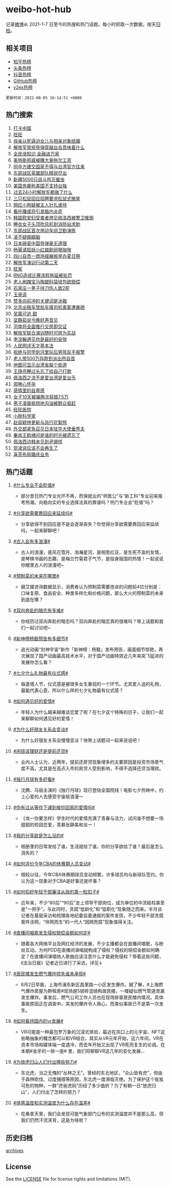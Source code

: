 # weibo-hot-hub

记录[微博](https://www.weibo.com)从 2021-1-7 日至今的热搜和热门话题。每小时抓取一次数据，按天[归档](archives)。

## 相关项目

- [知乎热榜](https://github.com/lonnyzhang423/zhihu-hot-hub)
- [头条热榜](https://github.com/lonnyzhang423/toutiao-hot-hub)
- [抖音热榜](https://github.com/lonnyzhang423/douyin-hot-hub)
- [GitHub热榜](https://github.com/lonnyzhang423/github-hot-hub)
- [v2ex热榜](https://github.com/lonnyzhang423/v2ex-hot-hub)


`更新时间：2022-08-05 16:14:51 +0800`

## 热门搜索

1. [打卡中国](https://m.weibo.cn/search?containerid=100103type%3D1%26t%3D10%26q%3D%23%E6%89%93%E5%8D%A1%E4%B8%AD%E5%9B%BD%23&stream_entry_id=51&isnewpage=1&extparam=seat%3D1%26c_type%3D51%26pos%3D0%26cate%3D10103%26filter_type%3Drealtimehot%26dgr%3D0%26display_time%3D1659687290%26pre_seqid%3D1659687290091014644304&luicode=10000011&lfid=106003type%253D25%2526t%253D3%2526disable_hot%253D1%2526filter_type%253Drealtimehot)
1. [旺旺](https://m.weibo.cn/search?containerid=100103type%3D1%26t%3D10%26q%3D%23%E6%97%BA%E6%97%BA%23&stream_entry_id=31&isnewpage=1&extparam=seat%3D1%26realpos%3D1%26dgr%3D0%26lcate%3D5001%26c_type%3D31%26pos%3D0%26cate%3D0%26flag%3D4%26filter_type%3Drealtimehot%26display_time%3D1659687290%26pre_seqid%3D1659687290091014644304&luicode=10000011&lfid=106003type%253D25%2526t%253D3%2526disable_hot%253D1%2526filter_type%253Drealtimehot)
1. [母亲以死逼迫女儿与相亲对象结婚](https://m.weibo.cn/search?containerid=100103type%3D1%26t%3D10%26q%3D%23%E6%AF%8D%E4%BA%B2%E4%BB%A5%E6%AD%BB%E9%80%BC%E8%BF%AB%E5%A5%B3%E5%84%BF%E4%B8%8E%E7%9B%B8%E4%BA%B2%E5%AF%B9%E8%B1%A1%E7%BB%93%E5%A9%9A%23&stream_entry_id=31&isnewpage=1&extparam=seat%3D1%26realpos%3D2%26dgr%3D0%26lcate%3D5001%26c_type%3D31%26pos%3D1%26cate%3D0%26flag%3D1%26filter_type%3Drealtimehot%26display_time%3D1659687290%26pre_seqid%3D1659687290091014644304&luicode=10000011&lfid=106003type%253D25%2526t%253D3%2526disable_hot%253D1%2526filter_type%253Drealtimehot)
1. [解放军常规导弹穿越台岛意味着什么](https://m.weibo.cn/search?containerid=100103type%3D1%26t%3D10%26q%3D%23%E8%A7%A3%E6%94%BE%E5%86%9B%E5%B8%B8%E8%A7%84%E5%AF%BC%E5%BC%B9%E7%A9%BF%E8%B6%8A%E5%8F%B0%E5%B2%9B%E6%84%8F%E5%91%B3%E7%9D%80%E4%BB%80%E4%B9%88%23&stream_entry_id=31&isnewpage=1&extparam=seat%3D1%26realpos%3D3%26dgr%3D0%26lcate%3D5001%26c_type%3D31%26pos%3D2%26cate%3D0%26flag%3D0%26filter_type%3Drealtimehot%26display_time%3D1659687290%26pre_seqid%3D1659687290091014644304&luicode=10000011&lfid=106003type%253D25%2526t%253D3%2526disable_hot%253D1%2526filter_type%253Drealtimehot)
1. [全民涨知识 金融进万家](https://m.weibo.cn/search?containerid=100103type%3D1%26t%3D10%26q%3D%23%E5%85%A8%E6%B0%91%E6%B6%A8%E7%9F%A5%E8%AF%86+%E9%87%91%E8%9E%8D%E8%BF%9B%E4%B8%87%E5%AE%B6%23&stream_entry_id=31&isnewpage=1&extparam=seat%3D1%26dgr%3D0%26lcate%3D5001%26filter_type%3Drealtimehot%26c_type%3D31%26pos%3D3%26cate%3D0%26topic_ad%3D1%26adid%3D161832%26display_time%3D1659687290%26pre_seqid%3D1659687290091014644304&luicode=10000011&lfid=106003type%253D25%2526t%253D3%2526disable_hot%253D1%2526filter_type%253Drealtimehot)
1. [美特斯邦威被曝大量拖欠工资](https://m.weibo.cn/search?containerid=100103type%3D1%26t%3D10%26q%3D%23%E7%BE%8E%E7%89%B9%E6%96%AF%E9%82%A6%E5%A8%81%E8%A2%AB%E6%9B%9D%E5%A4%A7%E9%87%8F%E6%8B%96%E6%AC%A0%E5%B7%A5%E8%B5%84%23&stream_entry_id=31&isnewpage=1&extparam=seat%3D1%26realpos%3D4%26dgr%3D0%26lcate%3D5001%26c_type%3D31%26pos%3D4%26cate%3D0%26flag%3D1%26filter_type%3Drealtimehot%26display_time%3D1659687290%26pre_seqid%3D1659687290091014644304&luicode=10000011&lfid=106003type%253D25%2526t%253D3%2526disable_hot%253D1%2526filter_type%253Drealtimehot)
1. [同中方建交国家不得与台湾官方往来](https://m.weibo.cn/search?containerid=100103type%3D1%26t%3D10%26q%3D%23%E5%90%8C%E4%B8%AD%E6%96%B9%E5%BB%BA%E4%BA%A4%E5%9B%BD%E5%AE%B6%E4%B8%8D%E5%BE%97%E4%B8%8E%E5%8F%B0%E6%B9%BE%E5%AE%98%E6%96%B9%E5%BE%80%E6%9D%A5%23&stream_entry_id=31&isnewpage=1&extparam=seat%3D1%26realpos%3D5%26dgr%3D0%26lcate%3D5001%26c_type%3D31%26pos%3D5%26cate%3D0%26flag%3D16%26filter_type%3Drealtimehot%26display_time%3D1659687290%26pre_seqid%3D1659687290091014644304&luicode=10000011&lfid=106003type%253D25%2526t%253D3%2526disable_hot%253D1%2526filter_type%253Drealtimehot)
1. [东部战区英雄部队精锐尽出](https://m.weibo.cn/search?containerid=100103type%3D1%26t%3D10%26q%3D%23%E4%B8%9C%E9%83%A8%E6%88%98%E5%8C%BA%E8%8B%B1%E9%9B%84%E9%83%A8%E9%98%9F%E7%B2%BE%E9%94%90%E5%B0%BD%E5%87%BA%23&stream_entry_id=31&isnewpage=1&extparam=seat%3D1%26realpos%3D6%26dgr%3D0%26lcate%3D5001%26c_type%3D31%26pos%3D6%26cate%3D0%26flag%3D1%26filter_type%3Drealtimehot%26display_time%3D1659687290%26pre_seqid%3D1659687290091014644304&luicode=10000011&lfid=106003type%253D25%2526t%253D3%2526disable_hot%253D1%2526filter_type%253Drealtimehot)
1. [新疆5000只战斗鸡灭蝗虫](https://m.weibo.cn/search?containerid=100103type%3D1%26t%3D10%26q%3D%23%E6%96%B0%E7%96%865000%E5%8F%AA%E6%88%98%E6%96%97%E9%B8%A1%E7%81%AD%E8%9D%97%E8%99%AB%23&stream_entry_id=31&isnewpage=1&extparam=seat%3D1%26realpos%3D7%26dgr%3D0%26lcate%3D5001%26c_type%3D31%26pos%3D7%26cate%3D0%26flag%3D0%26filter_type%3Drealtimehot%26display_time%3D1659687290%26pre_seqid%3D1659687290091014644304&luicode=10000011&lfid=106003type%253D25%2526t%253D3%2526disable_hot%253D1%2526filter_type%253Drealtimehot)
1. [美国务卿称美国不支持台独](https://m.weibo.cn/search?containerid=100103type%3D1%26t%3D10%26q%3D%23%E7%BE%8E%E5%9B%BD%E5%8A%A1%E5%8D%BF%E7%A7%B0%E7%BE%8E%E5%9B%BD%E4%B8%8D%E6%94%AF%E6%8C%81%E5%8F%B0%E7%8B%AC%23&stream_entry_id=31&isnewpage=1&extparam=seat%3D1%26realpos%3D8%26dgr%3D0%26lcate%3D5001%26c_type%3D31%26pos%3D8%26cate%3D0%26flag%3D1%26filter_type%3Drealtimehot%26display_time%3D1659687290%26pre_seqid%3D1659687290091014644304&luicode=10000011&lfid=106003type%253D25%2526t%253D3%2526disable_hot%253D1%2526filter_type%253Drealtimehot)
1. [过去24小时解放军都做了什么](https://m.weibo.cn/search?containerid=100103type%3D1%26t%3D10%26q%3D%23%E8%BF%87%E5%8E%BB24%E5%B0%8F%E6%97%B6%E8%A7%A3%E6%94%BE%E5%86%9B%E9%83%BD%E5%81%9A%E4%BA%86%E4%BB%80%E4%B9%88%23&stream_entry_id=31&isnewpage=1&extparam=seat%3D1%26realpos%3D9%26dgr%3D0%26lcate%3D5001%26c_type%3D31%26pos%3D9%26cate%3D0%26flag%3D16%26filter_type%3Drealtimehot%26display_time%3D1659687290%26pre_seqid%3D1659687290091014644304&luicode=10000011&lfid=106003type%253D25%2526t%253D3%2526disable_hot%253D1%2526filter_type%253Drealtimehot)
1. [三只松鼠回应招聘要求松鼠式微笑](https://m.weibo.cn/search?containerid=100103type%3D1%26t%3D10%26q%3D%23%E4%B8%89%E5%8F%AA%E6%9D%BE%E9%BC%A0%E5%9B%9E%E5%BA%94%E6%8B%9B%E8%81%98%E8%A6%81%E6%B1%82%E6%9D%BE%E9%BC%A0%E5%BC%8F%E5%BE%AE%E7%AC%91%23&stream_entry_id=31&isnewpage=1&extparam=seat%3D1%26realpos%3D10%26dgr%3D0%26lcate%3D5001%26c_type%3D31%26pos%3D10%26cate%3D0%26flag%3D0%26filter_type%3Drealtimehot%26display_time%3D1659687290%26pre_seqid%3D1659687290091014644304&luicode=10000011&lfid=106003type%253D25%2526t%253D3%2526disable_hot%253D1%2526filter_type%253Drealtimehot)
1. [网红小狗疑被主人针扎虐待](https://m.weibo.cn/search?containerid=100103type%3D1%26t%3D10%26q%3D%23%E7%BD%91%E7%BA%A2%E5%B0%8F%E7%8B%97%E7%96%91%E8%A2%AB%E4%B8%BB%E4%BA%BA%E9%92%88%E6%89%8E%E8%99%90%E5%BE%85%23&stream_entry_id=31&isnewpage=1&extparam=seat%3D1%26realpos%3D11%26dgr%3D0%26lcate%3D5001%26c_type%3D31%26pos%3D11%26cate%3D0%26flag%3D1%26filter_type%3Drealtimehot%26display_time%3D1659687290%26pre_seqid%3D1659687290091014644304&luicode=10000011&lfid=106003type%253D25%2526t%253D3%2526disable_hot%253D1%2526filter_type%253Drealtimehot)
1. [看吃播或将引发脑内炎症](https://m.weibo.cn/search?containerid=100103type%3D1%26t%3D10%26q%3D%23%E7%9C%8B%E5%90%83%E6%92%AD%E6%88%96%E5%B0%86%E5%BC%95%E5%8F%91%E8%84%91%E5%86%85%E7%82%8E%E7%97%87%23&stream_entry_id=31&isnewpage=1&extparam=seat%3D1%26realpos%3D12%26dgr%3D0%26lcate%3D5001%26c_type%3D31%26pos%3D12%26cate%3D0%26flag%3D0%26filter_type%3Drealtimehot%26display_time%3D1659687290%26pre_seqid%3D1659687290091014644304&luicode=10000011&lfid=106003type%253D25%2526t%253D3%2526disable_hot%253D1%2526filter_type%253Drealtimehot)
1. [韩国慰安妇受害者想见佩洛西被警卫推倒](https://m.weibo.cn/search?containerid=100103type%3D1%26t%3D10%26q%3D%23%E9%9F%A9%E5%9B%BD%E6%85%B0%E5%AE%89%E5%A6%87%E5%8F%97%E5%AE%B3%E8%80%85%E6%83%B3%E8%A7%81%E4%BD%A9%E6%B4%9B%E8%A5%BF%E8%A2%AB%E8%AD%A6%E5%8D%AB%E6%8E%A8%E5%80%92%23&stream_entry_id=31&isnewpage=1&extparam=seat%3D1%26realpos%3D13%26dgr%3D0%26lcate%3D5001%26c_type%3D31%26pos%3D13%26cate%3D0%26flag%3D2%26filter_type%3Drealtimehot%26display_time%3D1659687290%26pre_seqid%3D1659687290091014644304&luicode=10000011&lfid=106003type%253D25%2526t%253D3%2526disable_hot%253D1%2526filter_type%253Drealtimehot)
1. [睡衣女子头顶吹风机到消防站求助](https://m.weibo.cn/search?containerid=100103type%3D1%26t%3D10%26q%3D%23%E7%9D%A1%E8%A1%A3%E5%A5%B3%E5%AD%90%E5%A4%B4%E9%A1%B6%E5%90%B9%E9%A3%8E%E6%9C%BA%E5%88%B0%E6%B6%88%E9%98%B2%E7%AB%99%E6%B1%82%E5%8A%A9%23&stream_entry_id=31&isnewpage=1&extparam=seat%3D1%26realpos%3D14%26dgr%3D0%26lcate%3D5001%26c_type%3D31%26pos%3D14%26cate%3D0%26flag%3D1%26filter_type%3Drealtimehot%26display_time%3D1659687290%26pre_seqid%3D1659687290091014644304&luicode=10000011&lfid=106003type%253D25%2526t%253D3%2526disable_hot%253D1%2526filter_type%253Drealtimehot)
1. [东部战区首次用动车组卫勤演练](https://m.weibo.cn/search?containerid=100103type%3D1%26t%3D10%26q%3D%23%E4%B8%9C%E9%83%A8%E6%88%98%E5%8C%BA%E9%A6%96%E6%AC%A1%E7%94%A8%E5%8A%A8%E8%BD%A6%E7%BB%84%E5%8D%AB%E5%8B%A4%E6%BC%94%E7%BB%83%23&stream_entry_id=31&isnewpage=1&extparam=seat%3D1%26realpos%3D15%26dgr%3D0%26lcate%3D5001%26c_type%3D31%26pos%3D15%26cate%3D0%26flag%3D1%26filter_type%3Drealtimehot%26display_time%3D1659687290%26pre_seqid%3D1659687290091014644304&luicode=10000011&lfid=106003type%253D25%2526t%253D3%2526disable_hot%253D1%2526filter_type%253Drealtimehot)
1. [凌不疑嫋嫋脑](https://m.weibo.cn/search?containerid=100103type%3D1%26t%3D10%26q%3D%E5%87%8C%E4%B8%8D%E7%96%91%E5%AB%8B%E5%AB%8B%E8%84%91&stream_entry_id=31&isnewpage=1&extparam=seat%3D1%26realpos%3D16%26dgr%3D0%26lcate%3D5001%26c_type%3D31%26pos%3D16%26cate%3D0%26flag%3D1%26filter_type%3Drealtimehot%26display_time%3D1659687290%26pre_seqid%3D1659687290091014644304&luicode=10000011&lfid=106003type%253D25%2526t%253D3%2526disable_hot%253D1%2526filter_type%253Drealtimehot)
1. [日本碰瓷中国导弹毫无道理](https://m.weibo.cn/search?containerid=100103type%3D1%26t%3D10%26q%3D%23%E6%97%A5%E6%9C%AC%E7%A2%B0%E7%93%B7%E4%B8%AD%E5%9B%BD%E5%AF%BC%E5%BC%B9%E6%AF%AB%E6%97%A0%E9%81%93%E7%90%86%23&stream_entry_id=31&isnewpage=1&extparam=seat%3D1%26realpos%3D17%26dgr%3D0%26lcate%3D5001%26c_type%3D31%26pos%3D17%26cate%3D0%26flag%3D1%26filter_type%3Drealtimehot%26display_time%3D1659687290%26pre_seqid%3D1659687290091014644304&luicode=10000011&lfid=106003type%253D25%2526t%253D3%2526disable_hot%253D1%2526filter_type%253Drealtimehot)
1. [杨幂请狐妖小红娘剧组喝咖啡](https://m.weibo.cn/search?containerid=100103type%3D1%26t%3D10%26q%3D%23%E6%9D%A8%E5%B9%82%E8%AF%B7%E7%8B%90%E5%A6%96%E5%B0%8F%E7%BA%A2%E5%A8%98%E5%89%A7%E7%BB%84%E5%96%9D%E5%92%96%E5%95%A1%23&stream_entry_id=31&isnewpage=1&extparam=seat%3D1%26realpos%3D18%26dgr%3D0%26lcate%3D5001%26c_type%3D31%26pos%3D18%26cate%3D0%26flag%3D0%26filter_type%3Drealtimehot%26display_time%3D1659687290%26pre_seqid%3D1659687290091014644304&luicode=10000011&lfid=106003type%253D25%2526t%253D3%2526disable_hot%253D1%2526filter_type%253Drealtimehot)
1. [四川自贡一商场摆展板举办夏日祭](https://m.weibo.cn/search?containerid=100103type%3D1%26t%3D10%26q%3D%23%E5%9B%9B%E5%B7%9D%E8%87%AA%E8%B4%A1%E4%B8%80%E5%95%86%E5%9C%BA%E6%91%86%E5%B1%95%E6%9D%BF%E4%B8%BE%E5%8A%9E%E5%A4%8F%E6%97%A5%E7%A5%AD%23&stream_entry_id=31&isnewpage=1&extparam=seat%3D1%26realpos%3D19%26dgr%3D0%26lcate%3D5001%26c_type%3D31%26pos%3D19%26cate%3D0%26flag%3D1%26filter_type%3Drealtimehot%26display_time%3D1659687290%26pre_seqid%3D1659687290091014644304&luicode=10000011&lfid=106003type%253D25%2526t%253D3%2526disable_hot%253D1%2526filter_type%253Drealtimehot)
1. [解放军演训行动第二天](https://m.weibo.cn/search?containerid=100103type%3D1%26t%3D10%26q%3D%23%E8%A7%A3%E6%94%BE%E5%86%9B%E6%BC%94%E8%AE%AD%E8%A1%8C%E5%8A%A8%E7%AC%AC%E4%BA%8C%E5%A4%A9%23&stream_entry_id=31&isnewpage=1&extparam=seat%3D1%26realpos%3D20%26dgr%3D0%26lcate%3D5001%26c_type%3D31%26pos%3D20%26cate%3D0%26flag%3D0%26filter_type%3Drealtimehot%26display_time%3D1659687290%26pre_seqid%3D1659687290091014644304&luicode=10000011&lfid=106003type%253D25%2526t%253D3%2526disable_hot%253D1%2526filter_type%253Drealtimehot)
1. [旺家](https://m.weibo.cn/search?containerid=100103type%3D1%26t%3D10%26q%3D%E6%97%BA%E5%AE%B6&stream_entry_id=31&isnewpage=1&extparam=seat%3D1%26realpos%3D21%26dgr%3D0%26lcate%3D5001%26c_type%3D31%26pos%3D21%26cate%3D0%26flag%3D0%26filter_type%3Drealtimehot%26display_time%3D1659687290%26pre_seqid%3D1659687290091014644304&luicode=10000011&lfid=106003type%253D25%2526t%253D3%2526disable_hot%253D1%2526filter_type%253Drealtimehot)
1. [RNG造成比赛流程拖延被处罚](https://m.weibo.cn/search?containerid=100103type%3D1%26t%3D10%26q%3D%23RNG%E9%80%A0%E6%88%90%E6%AF%94%E8%B5%9B%E6%B5%81%E7%A8%8B%E6%8B%96%E5%BB%B6%E8%A2%AB%E5%A4%84%E7%BD%9A%23&stream_entry_id=31&isnewpage=1&extparam=seat%3D1%26realpos%3D22%26dgr%3D0%26lcate%3D5001%26c_type%3D31%26pos%3D22%26cate%3D0%26flag%3D1%26filter_type%3Drealtimehot%26display_time%3D1659687290%26pre_seqid%3D1659687290091014644304&luicode=10000011&lfid=106003type%253D25%2526t%253D3%2526disable_hot%253D1%2526filter_type%253Drealtimehot)
1. [老人剐蹭宝马掏塑料袋钱包欲赔偿](https://m.weibo.cn/search?containerid=100103type%3D1%26t%3D10%26q%3D%23%E8%80%81%E4%BA%BA%E5%89%90%E8%B9%AD%E5%AE%9D%E9%A9%AC%E6%8E%8F%E5%A1%91%E6%96%99%E8%A2%8B%E9%92%B1%E5%8C%85%E6%AC%B2%E8%B5%94%E5%81%BF%23&stream_entry_id=31&isnewpage=1&extparam=seat%3D1%26realpos%3D23%26dgr%3D0%26lcate%3D5001%26c_type%3D31%26pos%3D23%26cate%3D0%26flag%3D0%26filter_type%3Drealtimehot%26display_time%3D1659687290%26pre_seqid%3D1659687290091014644304&luicode=10000011&lfid=106003type%253D25%2526t%253D3%2526disable_hot%253D1%2526filter_type%253Drealtimehot)
1. [石家庄一男子持刀伤人致2死](https://m.weibo.cn/search?containerid=100103type%3D1%26t%3D10%26q%3D%23%E7%9F%B3%E5%AE%B6%E5%BA%84%E4%B8%80%E7%94%B7%E5%AD%90%E6%8C%81%E5%88%80%E4%BC%A4%E4%BA%BA%E8%87%B42%E6%AD%BB%23&stream_entry_id=31&isnewpage=1&extparam=seat%3D1%26realpos%3D24%26dgr%3D0%26lcate%3D5001%26c_type%3D31%26pos%3D24%26cate%3D0%26flag%3D1%26filter_type%3Drealtimehot%26display_time%3D1659687290%26pre_seqid%3D1659687290091014644304&luicode=10000011&lfid=106003type%253D25%2526t%253D3%2526disable_hot%253D1%2526filter_type%253Drealtimehot)
1. [玉骨遥](http://m.weibo.cn/c/wbox?&id=j84w2uenjc&roomid=10577&q=%23%E7%8E%89%E9%AA%A8%E9%81%A5%23&extparam=seat%3D1%26realpos%3D25%26dgr%3D0%26lcate%3D5001%26c_type%3D31%26pos%3D25%26cate%3D0%26flag%3D1%26filter_type%3Drealtimehot%26display_time%3D1659687290%26pre_seqid%3D1659687290091014644304&luicode=10000011&lfid=106003type%253D25%2526t%253D3%2526disable_hot%253D1%2526filter_type%253Drealtimehot)
1. [赞多向前冲的关键词是冰箱](https://m.weibo.cn/search?containerid=100103type%3D1%26t%3D10%26q%3D%23%E8%B5%9E%E5%A4%9A%E5%90%91%E5%89%8D%E5%86%B2%E7%9A%84%E5%85%B3%E9%94%AE%E8%AF%8D%E6%98%AF%E5%86%B0%E7%AE%B1%23&stream_entry_id=31&isnewpage=1&extparam=seat%3D1%26realpos%3D26%26dgr%3D0%26lcate%3D5001%26c_type%3D31%26pos%3D26%26cate%3D0%26flag%3D1%26filter_type%3Drealtimehot%26display_time%3D1659687290%26pre_seqid%3D1659687290091014644304&luicode=10000011&lfid=106003type%253D25%2526t%253D3%2526disable_hot%253D1%2526filter_type%253Drealtimehot)
1. [北京出租车禁贴车膜司机乘客遭暴晒](https://m.weibo.cn/search?containerid=100103type%3D1%26t%3D10%26q%3D%23%E5%8C%97%E4%BA%AC%E5%87%BA%E7%A7%9F%E8%BD%A6%E7%A6%81%E8%B4%B4%E8%BD%A6%E8%86%9C%E5%8F%B8%E6%9C%BA%E4%B9%98%E5%AE%A2%E9%81%AD%E6%9A%B4%E6%99%92%23&stream_entry_id=31&isnewpage=1&extparam=seat%3D1%26realpos%3D27%26dgr%3D0%26lcate%3D5001%26c_type%3D31%26pos%3D27%26cate%3D0%26flag%3D0%26filter_type%3Drealtimehot%26display_time%3D1659687290%26pre_seqid%3D1659687290091014644304&luicode=10000011&lfid=106003type%253D25%2526t%253D3%2526disable_hot%253D1%2526filter_type%253Drealtimehot)
1. [吴露可逃 甜](https://m.weibo.cn/search?containerid=100103type%3D1%26t%3D10%26q%3D%E5%90%B4%E9%9C%B2%E5%8F%AF%E9%80%83+%E7%94%9C&stream_entry_id=31&isnewpage=1&extparam=seat%3D1%26realpos%3D28%26dgr%3D0%26lcate%3D5001%26c_type%3D31%26pos%3D28%26cate%3D0%26flag%3D0%26filter_type%3Drealtimehot%26display_time%3D1659687290%26pre_seqid%3D1659687290091014644304&luicode=10000011&lfid=106003type%253D25%2526t%253D3%2526disable_hot%253D1%2526filter_type%253Drealtimehot)
1. [梁静茹说今晚好声音见](https://m.weibo.cn/search?containerid=100103type%3D1%26t%3D10%26q%3D%23%E6%A2%81%E9%9D%99%E8%8C%B9%E8%AF%B4%E4%BB%8A%E6%99%9A%E5%A5%BD%E5%A3%B0%E9%9F%B3%E8%A7%81%23&stream_entry_id=31&isnewpage=1&extparam=seat%3D1%26realpos%3D29%26dgr%3D0%26lcate%3D5001%26c_type%3D31%26pos%3D29%26cate%3D0%26flag%3D1%26filter_type%3Drealtimehot%26display_time%3D1659687290%26pre_seqid%3D1659687290091014644304&luicode=10000011&lfid=106003type%253D25%2526t%253D3%2526disable_hot%253D1%2526filter_type%253Drealtimehot)
1. [河南将全面推行交房即交证](https://m.weibo.cn/search?containerid=100103type%3D1%26t%3D10%26q%3D%23%E6%B2%B3%E5%8D%97%E5%B0%86%E5%85%A8%E9%9D%A2%E6%8E%A8%E8%A1%8C%E4%BA%A4%E6%88%BF%E5%8D%B3%E4%BA%A4%E8%AF%81%23&stream_entry_id=31&isnewpage=1&extparam=seat%3D1%26realpos%3D30%26dgr%3D0%26lcate%3D5001%26c_type%3D31%26pos%3D30%26cate%3D0%26flag%3D1%26filter_type%3Drealtimehot%26display_time%3D1659687290%26pre_seqid%3D1659687290091014644304&luicode=10000011&lfid=106003type%253D25%2526t%253D3%2526disable_hot%253D1%2526filter_type%253Drealtimehot)
1. [解放军联合演训随时可转为实战](https://m.weibo.cn/search?containerid=100103type%3D1%26t%3D10%26q%3D%23%E8%A7%A3%E6%94%BE%E5%86%9B%E8%81%94%E5%90%88%E6%BC%94%E8%AE%AD%E9%9A%8F%E6%97%B6%E5%8F%AF%E8%BD%AC%E4%B8%BA%E5%AE%9E%E6%88%98%23&stream_entry_id=31&isnewpage=1&extparam=seat%3D1%26realpos%3D31%26dgr%3D0%26lcate%3D5001%26c_type%3D31%26pos%3D31%26cate%3D0%26flag%3D0%26filter_type%3Drealtimehot%26display_time%3D1659687290%26pre_seqid%3D1659687290091014644304&luicode=10000011&lfid=106003type%253D25%2526t%253D3%2526disable_hot%253D1%2526filter_type%253Drealtimehot)
1. [李汶翰遇见你是最好的安排](https://m.weibo.cn/search?containerid=100103type%3D1%26t%3D10%26q%3D%23%E6%9D%8E%E6%B1%B6%E7%BF%B0%E9%81%87%E8%A7%81%E4%BD%A0%E6%98%AF%E6%9C%80%E5%A5%BD%E7%9A%84%E5%AE%89%E6%8E%92%23&stream_entry_id=31&isnewpage=1&extparam=seat%3D1%26realpos%3D32%26dgr%3D0%26lcate%3D5001%26c_type%3D31%26pos%3D32%26cate%3D0%26flag%3D1%26filter_type%3Drealtimehot%26display_time%3D1659687290%26pre_seqid%3D1659687290091014644304&luicode=10000011&lfid=106003type%253D25%2526t%253D3%2526disable_hot%253D1%2526filter_type%253Drealtimehot)
1. [人民网评天才基本法](https://m.weibo.cn/search?containerid=100103type%3D1%26t%3D10%26q%3D%23%E4%BA%BA%E6%B0%91%E7%BD%91%E8%AF%84%E5%A4%A9%E6%89%8D%E5%9F%BA%E6%9C%AC%E6%B3%95%23&stream_entry_id=31&isnewpage=1&extparam=seat%3D1%26realpos%3D33%26dgr%3D0%26lcate%3D5001%26c_type%3D31%26pos%3D33%26cate%3D0%26flag%3D1%26filter_type%3Drealtimehot%26display_time%3D1659687290%26pre_seqid%3D1659687290091014644304&luicode=10000011&lfid=106003type%253D25%2526t%253D3%2526disable_hot%253D1%2526filter_type%253Drealtimehot)
1. [拒绝与同学到河里玩后男孩反手报警](https://m.weibo.cn/search?containerid=100103type%3D1%26t%3D10%26q%3D%23%E6%8B%92%E7%BB%9D%E4%B8%8E%E5%90%8C%E5%AD%A6%E5%88%B0%E6%B2%B3%E9%87%8C%E7%8E%A9%E5%90%8E%E7%94%B7%E5%AD%A9%E5%8F%8D%E6%89%8B%E6%8A%A5%E8%AD%A6%23&stream_entry_id=31&isnewpage=1&extparam=seat%3D1%26realpos%3D34%26dgr%3D0%26lcate%3D5001%26c_type%3D31%26pos%3D34%26cate%3D0%26flag%3D0%26filter_type%3Drealtimehot%26display_time%3D1659687290%26pre_seqid%3D1659687290091014644304&luicode=10000011&lfid=106003type%253D25%2526t%253D3%2526disable_hot%253D1%2526filter_type%253Drealtimehot)
1. [老人带500万存款到派出所自首](https://m.weibo.cn/search?containerid=100103type%3D1%26t%3D10%26q%3D%23%E8%80%81%E4%BA%BA%E5%B8%A6500%E4%B8%87%E5%AD%98%E6%AC%BE%E5%88%B0%E6%B4%BE%E5%87%BA%E6%89%80%E8%87%AA%E9%A6%96%23&stream_entry_id=31&isnewpage=1&extparam=seat%3D1%26realpos%3D35%26dgr%3D0%26lcate%3D5001%26c_type%3D31%26pos%3D35%26cate%3D0%26flag%3D1%26filter_type%3Drealtimehot%26display_time%3D1659687290%26pre_seqid%3D1659687290091014644304&luicode=10000011&lfid=106003type%253D25%2526t%253D3%2526disable_hot%253D1%2526filter_type%253Drealtimehot)
1. [地图可显示台湾省每个街道](https://m.weibo.cn/search?containerid=100103type%3D1%26t%3D10%26q%3D%23%E5%9C%B0%E5%9B%BE%E5%8F%AF%E6%98%BE%E7%A4%BA%E5%8F%B0%E6%B9%BE%E7%9C%81%E6%AF%8F%E4%B8%AA%E8%A1%97%E9%81%93%23&stream_entry_id=31&isnewpage=1&extparam=seat%3D1%26realpos%3D36%26dgr%3D0%26lcate%3D5001%26c_type%3D31%26pos%3D36%26cate%3D0%26flag%3D0%26filter_type%3Drealtimehot%26display_time%3D1659687290%26pre_seqid%3D1659687290091014644304&luicode=10000011&lfid=106003type%253D25%2526t%253D3%2526disable_hot%253D1%2526filter_type%253Drealtimehot)
1. [王铮亮睡过头忘了给自己打歌](https://m.weibo.cn/search?containerid=100103type%3D1%26t%3D10%26q%3D%E7%8E%8B%E9%93%AE%E4%BA%AE%E7%9D%A1%E8%BF%87%E5%A4%B4%E5%BF%98%E4%BA%86%E7%BB%99%E8%87%AA%E5%B7%B1%E6%89%93%E6%AD%8C&stream_entry_id=31&isnewpage=1&extparam=seat%3D1%26realpos%3D37%26dgr%3D0%26lcate%3D5001%26c_type%3D31%26pos%3D37%26cate%3D0%26flag%3D0%26filter_type%3Drealtimehot%26display_time%3D1659687290%26pre_seqid%3D1659687290091014644304&luicode=10000011&lfid=106003type%253D25%2526t%253D3%2526disable_hot%253D1%2526filter_type%253Drealtimehot)
1. [佩洛西之流不是爱台湾是爱台币](https://m.weibo.cn/search?containerid=100103type%3D1%26t%3D10%26q%3D%23%E4%BD%A9%E6%B4%9B%E8%A5%BF%E4%B9%8B%E6%B5%81%E4%B8%8D%E6%98%AF%E7%88%B1%E5%8F%B0%E6%B9%BE%E6%98%AF%E7%88%B1%E5%8F%B0%E5%B8%81%23&stream_entry_id=31&isnewpage=1&extparam=seat%3D1%26realpos%3D38%26dgr%3D0%26lcate%3D5001%26c_type%3D31%26pos%3D38%26cate%3D0%26flag%3D1%26filter_type%3Drealtimehot%26display_time%3D1659687290%26pre_seqid%3D1659687290091014644304&luicode=10000011&lfid=106003type%253D25%2526t%253D3%2526disable_hot%253D1%2526filter_type%253Drealtimehot)
1. [郑琴心怀孕](https://m.weibo.cn/search?containerid=100103type%3D1%26t%3D10%26q%3D%23%E9%83%91%E7%90%B4%E5%BF%83%E6%80%80%E5%AD%95%23&stream_entry_id=31&isnewpage=1&extparam=seat%3D1%26realpos%3D39%26dgr%3D0%26lcate%3D5001%26c_type%3D31%26pos%3D39%26cate%3D0%26flag%3D1%26filter_type%3Drealtimehot%26display_time%3D1659687290%26pre_seqid%3D1659687290091014644304&luicode=10000011&lfid=106003type%253D25%2526t%253D3%2526disable_hot%253D1%2526filter_type%253Drealtimehot)
1. [感情里的自卑感](https://m.weibo.cn/search?containerid=100103type%3D1%26t%3D10%26q%3D%23%E6%84%9F%E6%83%85%E9%87%8C%E7%9A%84%E8%87%AA%E5%8D%91%E6%84%9F%23&stream_entry_id=31&isnewpage=1&extparam=seat%3D1%26realpos%3D40%26dgr%3D0%26lcate%3D5001%26c_type%3D31%26pos%3D40%26cate%3D0%26flag%3D1%26filter_type%3Drealtimehot%26display_time%3D1659687290%26pre_seqid%3D1659687290091014644304&luicode=10000011&lfid=106003type%253D25%2526t%253D3%2526disable_hot%253D1%2526filter_type%253Drealtimehot)
1. [女子10天被骗两次获赔7.5万](https://m.weibo.cn/search?containerid=100103type%3D1%26t%3D10%26q%3D%23%E5%A5%B3%E5%AD%9010%E5%A4%A9%E8%A2%AB%E9%AA%97%E4%B8%A4%E6%AC%A1%E8%8E%B7%E8%B5%947.5%E4%B8%87%23&stream_entry_id=31&isnewpage=1&extparam=seat%3D1%26realpos%3D41%26dgr%3D0%26lcate%3D5001%26c_type%3D31%26pos%3D41%26cate%3D0%26flag%3D0%26filter_type%3Drealtimehot%26display_time%3D1659687290%26pre_seqid%3D1659687290091014644304&luicode=10000011&lfid=106003type%253D25%2526t%253D3%2526disable_hot%253D1%2526filter_type%253Drealtimehot)
1. [男子凌晨偷捞地沟油被群众驱赶](https://m.weibo.cn/search?containerid=100103type%3D1%26t%3D10%26q%3D%23%E7%94%B7%E5%AD%90%E5%87%8C%E6%99%A8%E5%81%B7%E6%8D%9E%E5%9C%B0%E6%B2%9F%E6%B2%B9%E8%A2%AB%E7%BE%A4%E4%BC%97%E9%A9%B1%E8%B5%B6%23&stream_entry_id=31&isnewpage=1&extparam=seat%3D1%26realpos%3D42%26dgr%3D0%26lcate%3D5001%26c_type%3D31%26pos%3D42%26cate%3D0%26flag%3D1%26filter_type%3Drealtimehot%26display_time%3D1659687290%26pre_seqid%3D1659687290091014644304&luicode=10000011&lfid=106003type%253D25%2526t%253D3%2526disable_hot%253D1%2526filter_type%253Drealtimehot)
1. [旺旺医院](https://m.weibo.cn/search?containerid=100103type%3D1%26t%3D10%26q%3D%E6%97%BA%E6%97%BA%E5%8C%BB%E9%99%A2&stream_entry_id=31&isnewpage=1&extparam=seat%3D1%26realpos%3D43%26dgr%3D0%26lcate%3D5001%26c_type%3D31%26pos%3D43%26cate%3D0%26flag%3D1%26filter_type%3Drealtimehot%26display_time%3D1659687290%26pre_seqid%3D1659687290091014644304&luicode=10000011&lfid=106003type%253D25%2526t%253D3%2526disable_hot%253D1%2526filter_type%253Drealtimehot)
1. [小胖科学家](https://m.weibo.cn/search?containerid=100103type%3D1%26t%3D10%26q%3D%23%E5%B0%8F%E8%83%96%E7%A7%91%E5%AD%A6%E5%AE%B6%23&stream_entry_id=31&isnewpage=1&extparam=seat%3D1%26realpos%3D44%26dgr%3D0%26lcate%3D5001%26c_type%3D31%26pos%3D44%26cate%3D0%26flag%3D0%26filter_type%3Drealtimehot%26display_time%3D1659687290%26pre_seqid%3D1659687290091014644304&luicode=10000011&lfid=106003type%253D25%2526t%253D3%2526disable_hot%253D1%2526filter_type%253Drealtimehot)
1. [赵丽颖林更新与凤行花絮照](https://m.weibo.cn/search?containerid=100103type%3D1%26t%3D10%26q%3D%23%E8%B5%B5%E4%B8%BD%E9%A2%96%E6%9E%97%E6%9B%B4%E6%96%B0%E4%B8%8E%E5%87%A4%E8%A1%8C%E8%8A%B1%E7%B5%AE%E7%85%A7%23&stream_entry_id=31&isnewpage=1&extparam=seat%3D1%26realpos%3D45%26dgr%3D0%26lcate%3D5001%26c_type%3D31%26pos%3D45%26cate%3D0%26flag%3D0%26filter_type%3Drealtimehot%26display_time%3D1659687290%26pre_seqid%3D1659687290091014644304&luicode=10000011&lfid=106003type%253D25%2526t%253D3%2526disable_hot%253D1%2526filter_type%253Drealtimehot)
1. [外交部紧急召见日本驻华大使垂秀夫](https://m.weibo.cn/search?containerid=100103type%3D1%26t%3D10%26q%3D%23%E5%A4%96%E4%BA%A4%E9%83%A8%E7%B4%A7%E6%80%A5%E5%8F%AC%E8%A7%81%E6%97%A5%E6%9C%AC%E9%A9%BB%E5%8D%8E%E5%A4%A7%E4%BD%BF%E5%9E%82%E7%A7%80%E5%A4%AB%23&stream_entry_id=31&isnewpage=1&extparam=seat%3D1%26realpos%3D46%26dgr%3D0%26lcate%3D5001%26c_type%3D31%26pos%3D46%26cate%3D0%26flag%3D0%26filter_type%3Drealtimehot%26display_time%3D1659687290%26pre_seqid%3D1659687290091014644304&luicode=10000011&lfid=106003type%253D25%2526t%253D3%2526disable_hot%253D1%2526filter_type%253Drealtimehot)
1. [秦岚王鹤棣问是谁的时光被遗忘了](https://m.weibo.cn/search?containerid=100103type%3D1%26t%3D10%26q%3D%23%E7%A7%A6%E5%B2%9A%E7%8E%8B%E9%B9%A4%E6%A3%A3%E9%97%AE%E6%98%AF%E8%B0%81%E7%9A%84%E6%97%B6%E5%85%89%E8%A2%AB%E9%81%97%E5%BF%98%E4%BA%86%23&stream_entry_id=31&isnewpage=1&extparam=seat%3D1%26realpos%3D47%26dgr%3D0%26lcate%3D5001%26c_type%3D31%26pos%3D47%26cate%3D0%26flag%3D1%26filter_type%3Drealtimehot%26display_time%3D1659687290%26pre_seqid%3D1659687290091014644304&luicode=10000011&lfid=106003type%253D25%2526t%253D3%2526disable_hot%253D1%2526filter_type%253Drealtimehot)
1. [佩洛西访韩未见到尹锡悦](https://m.weibo.cn/search?containerid=100103type%3D1%26t%3D10%26q%3D%23%E4%BD%A9%E6%B4%9B%E8%A5%BF%E8%AE%BF%E9%9F%A9%E6%9C%AA%E8%A7%81%E5%88%B0%E5%B0%B9%E9%94%A1%E6%82%A6%23&stream_entry_id=31&isnewpage=1&extparam=seat%3D1%26realpos%3D48%26dgr%3D0%26lcate%3D5001%26c_type%3D31%26pos%3D48%26cate%3D0%26flag%3D1%26filter_type%3Drealtimehot%26display_time%3D1659687290%26pre_seqid%3D1659687290091014644304&luicode=10000011&lfid=106003type%253D25%2526t%253D3%2526disable_hot%253D1%2526filter_type%253Drealtimehot)
1. [昆凌说应该不会再生了](https://m.weibo.cn/search?containerid=100103type%3D1%26t%3D10%26q%3D%23%E6%98%86%E5%87%8C%E8%AF%B4%E5%BA%94%E8%AF%A5%E4%B8%8D%E4%BC%9A%E5%86%8D%E7%94%9F%E4%BA%86%23&stream_entry_id=31&isnewpage=1&extparam=seat%3D1%26realpos%3D49%26dgr%3D0%26lcate%3D5001%26c_type%3D31%26pos%3D49%26cate%3D0%26flag%3D1%26filter_type%3Drealtimehot%26display_time%3D1659687290%26pre_seqid%3D1659687290091014644304&luicode=10000011&lfid=106003type%253D25%2526t%253D3%2526disable_hot%253D1%2526filter_type%253Drealtimehot)
1. [喜茶布局婚庆业务](https://m.weibo.cn/search?containerid=100103type%3D1%26t%3D10%26q%3D%23%E5%96%9C%E8%8C%B6%E5%B8%83%E5%B1%80%E5%A9%9A%E5%BA%86%E4%B8%9A%E5%8A%A1%23&stream_entry_id=31&isnewpage=1&extparam=seat%3D1%26realpos%3D50%26dgr%3D0%26lcate%3D5001%26c_type%3D31%26pos%3D50%26cate%3D0%26flag%3D0%26filter_type%3Drealtimehot%26display_time%3D1659687290%26pre_seqid%3D1659687290091014644304&luicode=10000011&lfid=106003type%253D25%2526t%253D3%2526disable_hot%253D1%2526filter_type%253Drealtimehot)

## 热门话题

1. [#什么专业不会贬值#](https://m.weibo.cn/search?containerid=231522type%3D1%26t%3D10%26q%3D%23%E4%BB%80%E4%B9%88%E4%B8%93%E4%B8%9A%E4%B8%8D%E4%BC%9A%E8%B4%AC%E5%80%BC%23&stream_entry_id=128&isnewpage=1&extparam=seat%3D1%26c_type%3D128%26lcate%3D5004%26cate%3D5004%26unitid%3D1659608483763%26dgr%3D0%26pos%3D1-0-0%26display_time%3D1659687291%26pre_seqid%3D1659687291442019698304&luicode=10000011&lfid=231648_-_4)
    - 部分昔日热门专业光环不再，而保就业的“师医公”与“新工科”专业迎来报考热潮。向稳向实的专业选择法真的靠谱吗？热门专业会“贬值”吗？

1. [#分享欲需要靠回应来延续吗#](https://m.weibo.cn/search?containerid=231522type%3D1%26t%3D10%26q%3D%23%E5%88%86%E4%BA%AB%E6%AC%B2%E9%9C%80%E8%A6%81%E9%9D%A0%E5%9B%9E%E5%BA%94%E6%9D%A5%E5%BB%B6%E7%BB%AD%E5%90%97%23&stream_entry_id=128&isnewpage=1&extparam=seat%3D1%26c_type%3D128%26lcate%3D5004%26cate%3D5004%26unitid%3D1659603367556%26dgr%3D0%26pos%3D1-0-1%26display_time%3D1659687291%26pre_seqid%3D1659687291442019698304&luicode=10000011&lfid=231648_-_4)
    - 分享欲得不到回应是不是会逐渐丧失？你觉得分享欲需要靠回应来延续吗，一起来聊聊吧！

1. [#古人会有多浪漫#](https://m.weibo.cn/search?containerid=231522type%3D1%26t%3D10%26q%3D%23%E5%8F%A4%E4%BA%BA%E4%BC%9A%E6%9C%89%E5%A4%9A%E6%B5%AA%E6%BC%AB%23&stream_entry_id=128&isnewpage=1&extparam=seat%3D1%26c_type%3D128%26lcate%3D5004%26cate%3D5004%26unitid%3D1659603970895%26dgr%3D0%26pos%3D1-0-2%26display_time%3D1659687291%26pre_seqid%3D1659687291442019698304&luicode=10000011&lfid=231648_-_4)
    - 古人的浪漫，是风花雪月、浩瀚星河，是相思红豆，是生死不渝的友情，是琴棋书画的志趣，是梅兰竹菊君子气节，是投身报国的热情！一起说说你眼里古人的浪漫吧~

1. [#预制菜的未来在哪里#](https://m.weibo.cn/search?containerid=231522type%3D1%26t%3D10%26q%3D%23%E9%A2%84%E5%88%B6%E8%8F%9C%E7%9A%84%E6%9C%AA%E6%9D%A5%E5%9C%A8%E5%93%AA%E9%87%8C%23&stream_entry_id=128&isnewpage=1&extparam=seat%3D1%26c_type%3D128%26lcate%3D5004%26cate%3D5004%26unitid%3D1659675381082%26dgr%3D0%26pos%3D1-0-3%26display_time%3D1659687291%26pre_seqid%3D1659687291442019698304&luicode=10000011&lfid=231648_-_4)
    - 据艾媒咨询数据显示，消费者认为预制菜需要改进的问题前4位分别是：口味复原、食品安全、种类多样化和价格问题，那么大火的预制菜的未来到底在哪？

1. [#双向奔赴的暗恋有多难#](https://m.weibo.cn/search?containerid=231522type%3D1%26t%3D10%26q%3D%23%E5%8F%8C%E5%90%91%E5%A5%94%E8%B5%B4%E7%9A%84%E6%9A%97%E6%81%8B%E6%9C%89%E5%A4%9A%E9%9A%BE%23&stream_entry_id=128&isnewpage=1&extparam=seat%3D1%26c_type%3D128%26lcate%3D5004%26cate%3D5004%26unitid%3D1659582961821%26dgr%3D0%26pos%3D1-0-4%26display_time%3D1659687291%26pre_seqid%3D1659687291442019698304&luicode=10000011&lfid=231648_-_4)
    - 你经历过双向奔赴的暗恋吗？双向奔赴的暗恋真的很难吗？带上话题和我们一起讨论吧~

1. [#新神榜杨戬预告有多细节#](https://m.weibo.cn/search?containerid=231522type%3D1%26t%3D10%26q%3D%23%E6%96%B0%E7%A5%9E%E6%A6%9C%E6%9D%A8%E6%88%AC%E9%A2%84%E5%91%8A%E6%9C%89%E5%A4%9A%E7%BB%86%E8%8A%82%23&stream_entry_id=128&isnewpage=1&extparam=seat%3D1%26c_type%3D128%26lcate%3D5004%26cate%3D5004%26unitid%3Dm1659687036%26dgr%3D0%26pos%3D1-0-5%26display_time%3D1659687291%26pre_seqid%3D1659687291442019698304&luicode=10000011&lfid=231648_-_4)
    - 追光动画“封神宇宙”新作「新神榜：杨戬」发布预告，画面细节惊艳，再次展现了国产动画最高技术水平，对于国产动画特效近几年来突飞猛进的发展你怎么看？

1. [#七夕什么礼物最有仪式感#](https://m.weibo.cn/search?containerid=231522type%3D1%26t%3D10%26q%3D%23%E4%B8%83%E5%A4%95%E4%BB%80%E4%B9%88%E7%A4%BC%E7%89%A9%E6%9C%80%E6%9C%89%E4%BB%AA%E5%BC%8F%E6%84%9F%23&stream_entry_id=128&isnewpage=1&extparam=seat%3D1%26c_type%3D128%26lcate%3D5004%26cate%3D5004%26unitid%3D1659517544584%26dgr%3D0%26pos%3D1-0-6%26display_time%3D1659687291%26pre_seqid%3D1659687291442019698304&luicode=10000011&lfid=231648_-_4)
    - 每逢情人节，仪式感是被很多女生重视的一个环节。尤其爱人送的礼物，最能代表心意，所以什么样的七夕礼物最有仪式感？

1. [#如何遇见好的爱情#](https://m.weibo.cn/search?containerid=231522type%3D1%26t%3D10%26q%3D%23%E5%A6%82%E4%BD%95%E9%81%87%E8%A7%81%E5%A5%BD%E7%9A%84%E7%88%B1%E6%83%85%23&stream_entry_id=128&isnewpage=1&extparam=seat%3D1%26c_type%3D128%26lcate%3D5004%26cate%3D5004%26unitid%3Dm1659687033%26dgr%3D0%26pos%3D1-0-7%26display_time%3D1659687291%26pre_seqid%3D1659687291442019698304&luicode=10000011&lfid=231648_-_4)
    - 年轻人为什么越来越难谈恋爱了呢？在七夕这个特殊的日子，让我们一起来聊聊如何遇见好的爱情！

1. [#为什么好朋友关系会变淡#](https://m.weibo.cn/search?containerid=231522type%3D1%26t%3D10%26q%3D%23%E4%B8%BA%E4%BB%80%E4%B9%88%E5%A5%BD%E6%9C%8B%E5%8F%8B%E5%85%B3%E7%B3%BB%E4%BC%9A%E5%8F%98%E6%B7%A1%23&stream_entry_id=128&isnewpage=1&extparam=seat%3D1%26c_type%3D128%26lcate%3D5004%26cate%3D5004%26unitid%3Dm1659687004%26dgr%3D0%26pos%3D1-0-8%26display_time%3D1659687291%26pre_seqid%3D1659687291442019698304&luicode=10000011&lfid=231648_-_4)
    - 为什么好朋友关系会慢慢变淡？快带上话题词一起来说说吧！

1. [#闲钱该理财还是提前还贷#](https://m.weibo.cn/search?containerid=231522type%3D1%26t%3D10%26q%3D%23%E9%97%B2%E9%92%B1%E8%AF%A5%E7%90%86%E8%B4%A2%E8%BF%98%E6%98%AF%E6%8F%90%E5%89%8D%E8%BF%98%E8%B4%B7%23&stream_entry_id=128&isnewpage=1&extparam=seat%3D1%26c_type%3D128%26lcate%3D5004%26cate%3D5004%26unitid%3D1659592860995%26dgr%3D0%26pos%3D1-0-9%26display_time%3D1659687291%26pre_seqid%3D1659687291442019698304&luicode=10000011&lfid=231648_-_4)
    - 业内人士认为，近两年，提前还房贷现象增多的主要原因是投资市场景气度不高，尤其是在高点入市的房贷人受到影响，不得不选择还贷当理财。

1. [#独行月球有多好看#](https://m.weibo.cn/search?containerid=231522type%3D1%26t%3D10%26q%3D%23%E7%8B%AC%E8%A1%8C%E6%9C%88%E7%90%83%E6%9C%89%E5%A4%9A%E5%A5%BD%E7%9C%8B%23&stream_entry_id=128&isnewpage=1&extparam=seat%3D1%26c_type%3D128%26lcate%3D5004%26cate%3D5004%26unitid%3D1659568845396%26dgr%3D0%26pos%3D1-0-10%26display_time%3D1659687291%26pre_seqid%3D1659687291442019698304&luicode=10000011&lfid=231648_-_4)
    - 沈腾、马丽主演的《独行月球》现已登陆全国院线！电影七夕热映中，约上心爱的人去感受宇宙级浪漫～

1. [#你有过从等你下课到接你回家的爱情吗#](https://m.weibo.cn/search?containerid=231522type%3D1%26t%3D10%26q%3D%23%E4%BD%A0%E6%9C%89%E8%BF%87%E4%BB%8E%E7%AD%89%E4%BD%A0%E4%B8%8B%E8%AF%BE%E5%88%B0%E6%8E%A5%E4%BD%A0%E5%9B%9E%E5%AE%B6%E7%9A%84%E7%88%B1%E6%83%85%E5%90%97%23&stream_entry_id=128&isnewpage=1&extparam=seat%3D1%26c_type%3D128%26lcate%3D5004%26cate%3D5004%26unitid%3D1659675970361%26dgr%3D0%26pos%3D1-0-11%26display_time%3D1659687291%26pre_seqid%3D1659687291442019698304&luicode=10000011&lfid=231648_-_4)
    - 《龙一你要怎样》学生时代的爱情充满了青春与活力，试问谁不想要一场甜甜的校园恋爱，羡慕张静美和龙一！

1. [#我的分享欲是怎么没的#](https://m.weibo.cn/search?containerid=231522type%3D1%26t%3D10%26q%3D%23%E6%88%91%E7%9A%84%E5%88%86%E4%BA%AB%E6%AC%B2%E6%98%AF%E6%80%8E%E4%B9%88%E6%B2%A1%E7%9A%84%23&stream_entry_id=128&isnewpage=1&extparam=seat%3D1%26c_type%3D128%26lcate%3D5004%26cate%3D5004%26unitid%3Dm1659687006%26dgr%3D0%26pos%3D1-0-12%26display_time%3D1659687291%26pre_seqid%3D1659687291442019698304&luicode=10000011&lfid=231648_-_4)
    - 相册里的日常发给了谁，生活就给了谁。你的分享欲给了谁？最后是怎么消失的？

1. [#如何评价今年CBA的休赛期人员变动#](https://m.weibo.cn/search?containerid=231522type%3D1%26t%3D10%26q%3D%23%E5%A6%82%E4%BD%95%E8%AF%84%E4%BB%B7%E4%BB%8A%E5%B9%B4CBA%E7%9A%84%E4%BC%91%E8%B5%9B%E6%9C%9F%E4%BA%BA%E5%91%98%E5%8F%98%E5%8A%A8%23&stream_entry_id=128&isnewpage=1&extparam=seat%3D1%26c_type%3D128%26lcate%3D5004%26cate%3D5004%26unitid%3Dm1659687035%26dgr%3D0%26pos%3D1-0-13%26display_time%3D1659687291%26pre_seqid%3D1659687291442019698304&luicode=10000011&lfid=231648_-_4)
    - 相较以往，今年CBA休赛期球员变动频繁，许多球员均与新球队签约。你认为这一现象对于CBA是好事还是坏事？

1. [#如何扣好年轻干部廉洁从政的第一粒扣子#](https://m.weibo.cn/search?containerid=231522type%3D1%26t%3D10%26q%3D%23%E5%A6%82%E4%BD%95%E6%89%A3%E5%A5%BD%E5%B9%B4%E8%BD%BB%E5%B9%B2%E9%83%A8%E5%BB%89%E6%B4%81%E4%BB%8E%E6%94%BF%E7%9A%84%E7%AC%AC%E4%B8%80%E7%B2%92%E6%89%A3%E5%AD%90%23&stream_entry_id=128&isnewpage=1&extparam=seat%3D1%26c_type%3D128%26lcate%3D5004%26cate%3D5004%26unitid%3Dm1659687028%26dgr%3D0%26pos%3D1-0-14%26display_time%3D1659687291%26pre_seqid%3D1659687291442019698304&luicode=10000011&lfid=231648_-_4)
    - 近年来，不少“80后”“90后”走上领导干部岗位，成为单位的中流砥柱甚至是“一把手”。与此同时，贪腐“低龄化”和“低职化”现象随之而来。半月谈记者在基层采访和梳理各地纪委监委通报的案件发现，不少年轻干部贪腐案件涉网，“伴网而生”的一代人“因网而腐”现象值得关注。

1. [#直播间唱歌发生侵权赔偿金额如何定#](https://m.weibo.cn/search?containerid=231522type%3D1%26t%3D10%26q%3D%23%E7%9B%B4%E6%92%AD%E9%97%B4%E5%94%B1%E6%AD%8C%E5%8F%91%E7%94%9F%E4%BE%B5%E6%9D%83%E8%B5%94%E5%81%BF%E9%87%91%E9%A2%9D%E5%A6%82%E4%BD%95%E5%AE%9A%23&stream_entry_id=128&isnewpage=1&extparam=seat%3D1%26c_type%3D128%26lcate%3D5004%26cate%3D5004%26unitid%3D1659569470727%26dgr%3D0%26pos%3D1-0-15%26display_time%3D1659687291%26pre_seqid%3D1659687291442019698304&luicode=10000011&lfid=231648_-_4)
    - 随着各大网络平台及网红经济的发展，不少主播都会在直播间唱歌，与粉丝互动。为何PDD在直播间演唱就构成了侵权？侵权的赔偿金额如何确定？在直播间演唱他人歌曲应该注意什么才能避免侵权？带着这些问题，《法治日报》记者近日进行了采访。详见↓

1. [#居民楼发生燃气爆炸损失谁来承担#](https://m.weibo.cn/search?containerid=231522type%3D1%26t%3D10%26q%3D%23%E5%B1%85%E6%B0%91%E6%A5%BC%E5%8F%91%E7%94%9F%E7%87%83%E6%B0%94%E7%88%86%E7%82%B8%E6%8D%9F%E5%A4%B1%E8%B0%81%E6%9D%A5%E6%89%BF%E6%8B%85%23&stream_entry_id=128&isnewpage=1&extparam=seat%3D1%26c_type%3D128%26lcate%3D5004%26cate%3D5004%26unitid%3D1659523853969%26dgr%3D0%26pos%3D1-0-16%26display_time%3D1659687291%26pre_seqid%3D1659687291442019698304&luicode=10000011&lfid=231648_-_4)
    - 8月2日早晨，上海市浦东新区昌里路一小区发生爆炸。据了解，#上海燃气爆炸房屋为群租房#现场是5层砖混结构居民楼，一楼疑似燃气管道泄漏发生爆炸。事发后，燃气公司工作人员也在现场排查居民楼内情况。具体事故原因正在调查中。突发的爆炸令人揪心，而类似事故已不是第一次发生。

1. [#如何看待国内的vr发展#](https://m.weibo.cn/search?containerid=231522type%3D1%26t%3D10%26q%3D%23%E5%A6%82%E4%BD%95%E7%9C%8B%E5%BE%85%E5%9B%BD%E5%86%85%E7%9A%84vr%E5%8F%91%E5%B1%95%23&stream_entry_id=128&isnewpage=1&extparam=seat%3D1%26c_type%3D128%26lcate%3D5004%26cate%3D5004%26unitid%3Dm1659687026%26dgr%3D0%26pos%3D1-0-17%26display_time%3D1659687291%26pre_seqid%3D1659687291442019698304&luicode=10000011&lfid=231648_-_4)
    - VR可能是一种最包罗万象的沉浸式体验，最近在风口上的元宇宙、NFT这些略抽象的概念都可以和VR结合。其实从VR元年开始，这六年间，VR在资本市场和媒体端一度遇冷，而去年开始又出现了VR死而复生的论调。在本期#金牙的一排一座# 里，我们将聊聊VR这几年的变化发展...

1. [#为放虎归山人们付出哪些努力#](https://m.weibo.cn/search?containerid=231522type%3D1%26t%3D10%26q%3D%23%E4%B8%BA%E6%94%BE%E8%99%8E%E5%BD%92%E5%B1%B1%E4%BA%BA%E4%BB%AC%E4%BB%98%E5%87%BA%E5%93%AA%E4%BA%9B%E5%8A%AA%E5%8A%9B%23&stream_entry_id=128&isnewpage=1&extparam=seat%3D1%26c_type%3D128%26lcate%3D5004%26cate%3D5004%26unitid%3Dm1659687003%26dgr%3D0%26pos%3D1-0-18%26display_time%3D1659687291%26pre_seqid%3D1659687291442019698304&luicode=10000011&lfid=231648_-_4)
    - 东北虎，当之无愧的“丛林之王”。曾经的东北地区，“众山皆有虎”，但由于森林砍伐、过度捕猎等原因，东北虎一度濒临灭绝。为了保护这个岌岌可危的物种，一群“虎爸虎妈”历经了多少曲折？为了有朝一日“放虎归山”，人们付出了怎样的努力？

1. [#体感温度和实测温度为什么存在温差#](https://m.weibo.cn/search?containerid=231522type%3D1%26t%3D10%26q%3D%23%E4%BD%93%E6%84%9F%E6%B8%A9%E5%BA%A6%E5%92%8C%E5%AE%9E%E6%B5%8B%E6%B8%A9%E5%BA%A6%E4%B8%BA%E4%BB%80%E4%B9%88%E5%AD%98%E5%9C%A8%E6%B8%A9%E5%B7%AE%23&stream_entry_id=128&isnewpage=1&extparam=seat%3D1%26c_type%3D128%26lcate%3D5004%26cate%3D5004%26unitid%3D1659577873615%26dgr%3D0%26pos%3D1-0-19%26display_time%3D1659687291%26pre_seqid%3D1659687291442019698304&luicode=10000011&lfid=231648_-_4)
    - 在桑拿天里，我们会发现可能气象部门公布的实测温度并不是那么高，但我们仍然汗流浃背，这是为啥呢？


## 历史归档

[archives](archives)

## License

See the [LICENSE](LICENSE) file for license rights and limitations (MIT).
